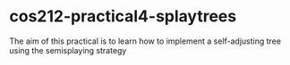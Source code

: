 # cos212-practical4-splaytrees
The aim of this practical is to learn how to implement a self-adjusting tree using the semisplaying strategy
